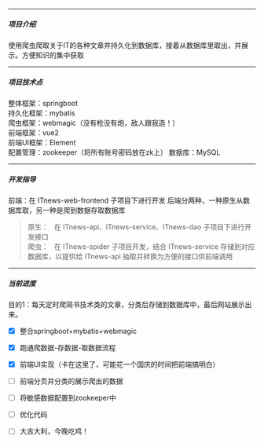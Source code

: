 
---

##### 项目介绍

使用爬虫爬取关于IT的各种文章并持久化到数据库，接着从数据库里取出，并展示。方便知识的集中获取

---

##### 项目技术点

整体框架：springboot  
持久化框架：mybatis  
爬虫框架：webmagic（没有枪没有炮，敌人跟我造！）  
前端框架：vue2  
前端UI框架：Element  
配置管理：zookeeper（将所有账号密码放在zk上）
数据库：MySQL

---

##### 开发指导

前端：在 ITnews-web-frontend 子项目下进行开发
后端分两种，一种原生从数据库取，另一种是爬到数据存取数据库
>原生：  
在 ITnews-api、ITnews-service、ITnews-dao 子项目下进行开发接口  
>爬虫：  
在 ITnews-spider 子项目开发，结合 ITnews-service 存储到对应数据库，以提供给 ITnews-api 抽取并转换为方便的接口供前端调用

---

##### 当前进度

目的1：每天定时爬简书技术类的文章，分类后存储到数据库中，最后网站展示出来。  
- [x] 整合springboot+mybatis+webmagic  
- [x] 跑通爬数据-存数据-取数据流程  
- [x] 前端UI实现（卡在这里了，可能花一个国庆的时间把前端搞明白）  
- [ ] 前端分页并分类的展示爬出的数据    
- [ ] 将敏感数据配置到zookeeper中  
- [ ] 优化代码  
- [ ] 大吉大利，今晚吃鸡！  

